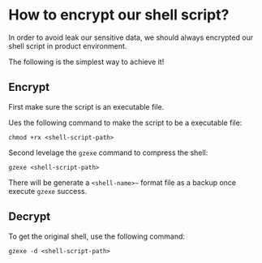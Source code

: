 # How to encrypt our shell script? 

In order to avoid leak our sensitive data, we should always encrypted our shell script in product environment.

The following is the simplest way to achieve it!



## Encrypt

First make sure the script is an executable file. 

Ues the following command to make the script to be a executable file:

```shell
chmod +rx <shell-script-path>
```



Second levelage the `gzexe` command to compress the shell:

```shell
gzexe <shell-script-path>
```



There will be generate a `<shell-name>~` format file as a backup once execute `gzexe` success.



## Decrypt

To get the original shell, use the following command:

```shell
gzexe -d <shell-script-path>
```

